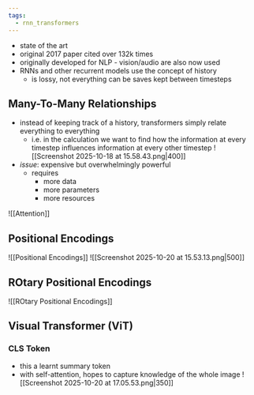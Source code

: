 ```yaml
---
tags:
  - rnn_transformers
---
```

- state of the art
- original 2017 paper cited over 132k times
- originally developed for NLP - vision/audio are also now used
- RNNs and other recurrent models use the concept of history
	- is lossy, not everything can be saves kept between timesteps
## Many-To-Many Relationships
- instead of keeping track of a history, transformers simply relate everything to everything
	- i.e. in the calculation we want to find how the information at every timestep influences information at every other timestep
![[Screenshot 2025-10-18 at 15.58.43.png|400]]
- *issue*: expensive but overwhelmingly powerful
	- requires
		- more data
		- more parameters
		- more resources

![[Attention]]

## Positional Encodings
![[Positional Encodings]]
![[Screenshot 2025-10-20 at 15.53.13.png|500]]
## ROtary Positional Encodings
![[ROtary Positional Encodings]]
## Visual Transformer (ViT)
### CLS Token
- this a learnt summary token
- with self-attention, hopes to capture knowledge of the whole image
![[Screenshot 2025-10-20 at 17.05.53.png|350]]